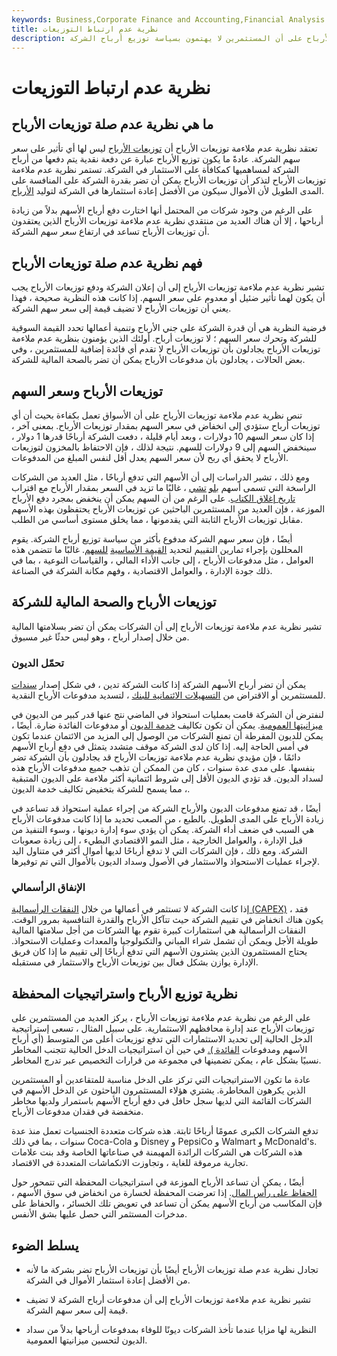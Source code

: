 ```yaml
---
keywords: Business,Corporate Finance and Accounting,Financial Analysis
title: نظرية عدم ارتباط التوزيعات
description: تنص نظرية عدم ملاءمة توزيعات الأرباح على أن المستثمرين لا يهتمون بسياسة توزيع أرباح الشركة.
---
```


# نظرية عدم ارتباط التوزيعات
## ما هي نظرية عدم صلة توزيعات الأرباح

تعتقد نظرية عدم ملاءمة توزيعات الأرباح أن [توزيعات الأرباح](/dividend) ليس لها أي تأثير على سعر سهم الشركة. عادةً ما يكون توزيع الأرباح عبارة عن دفعة نقدية يتم دفعها من أرباح الشركة لمساهميها كمكافأة على الاستثمار في الشركة. تستمر نظرية عدم ملاءمة توزيعات الأرباح لتذكر أن توزيعات الأرباح يمكن أن تضر بقدرة الشركة على المنافسة على المدى الطويل لأن الأموال سيكون من الأفضل إعادة استثمارها في الشركة لتوليد [الأرباح](/earnings).

على الرغم من وجود شركات من المحتمل أنها اختارت دفع أرباح الأسهم بدلاً من زيادة أرباحها ، إلا أن هناك العديد من منتقدي نظرية عدم ملاءمة توزيعات الأرباح الذين يعتقدون أن توزيعات الأرباح تساعد في ارتفاع سعر سهم الشركة.

## فهم نظرية عدم صلة توزيعات الأرباح

تشير نظرية عدم ملاءمة توزيعات الأرباح إلى أن إعلان الشركة ودفع توزيعات الأرباح يجب أن يكون لهما تأثير ضئيل أو معدوم على سعر السهم. إذا كانت هذه النظرية صحيحة ، فهذا يعني أن توزيعات الأرباح لا تضيف قيمة إلى سعر سهم الشركة.

فرضية النظرية هي أن قدرة الشركة على جني الأرباح وتنمية أعمالها تحدد القيمة السوقية للشركة وتحرك سعر السهم ؛ لا توزيعات أرباح. أولئك الذين يؤمنون بنظرية عدم ملاءمة توزيعات الأرباح يجادلون بأن توزيعات الأرباح لا تقدم أي فائدة إضافية للمستثمرين ، وفي بعض الحالات ، يجادلون بأن مدفوعات الأرباح يمكن أن تضر بالصحة المالية للشركة.

## توزيعات الأرباح وسعر السهم

تنص نظرية عدم ملاءمة توزيعات الأرباح على أن الأسواق تعمل بكفاءة بحيث أن أي توزيعات أرباح ستؤدي إلى انخفاض في سعر السهم بمقدار توزيعات الأرباح. بمعنى آخر ، إذا كان سعر السهم 10 دولارات ، وبعد أيام قليلة ، دفعت الشركة أرباحًا قدرها 1 دولار ، سينخفض السهم إلى 9 دولارات للسهم. نتيجة لذلك ، فإن الاحتفاظ بالمخزون لتوزيعات الأرباح لا يحقق أي ربح لأن سعر السهم يعدل أقل لنفس المبلغ من المدفوعات.

ومع ذلك ، تشير الدراسات إلى أن الأسهم التي تدفع أرباحًا ، مثل العديد من الشركات الراسخة التي تسمى أسهم [بلو](/bluechip) [تشي](/bluechip) ، غالبًا ما تزيد في السعر بمقدار الأرباح مع اقتراب [تاريخ إغلاق الكتاب](/bookclosure). على الرغم من أن السهم يمكن أن ينخفض بمجرد دفع الأرباح الموزعة ، فإن العديد من المستثمرين الباحثين عن توزيعات الأرباح يحتفظون بهذه الأسهم مقابل توزيعات الأرباح الثابتة التي يقدمونها ، مما يخلق مستوى أساسي من الطلب.

أيضًا ، فإن سعر سهم الشركة مدفوع بأكثر من سياسة توزيع أرباح الشركة. يقوم المحللون بإجراء تمارين التقييم لتحديد [القيمة الأساسية](/intrinsicvalue) [للسهم](/intrinsicvalue). غالبًا ما تتضمن هذه العوامل ، مثل مدفوعات الأرباح ، إلى جانب الأداء المالي ، والقياسات النوعية ، بما في ذلك جودة الإدارة ، والعوامل الاقتصادية ، وفهم مكانة الشركة في الصناعة.

## توزيعات الأرباح والصحة المالية للشركة

تشير نظرية عدم ملاءمة توزيعات الأرباح إلى أن الشركات يمكن أن تضر بسلامتها المالية من خلال إصدار أرباح ، وهو ليس حدثًا غير مسبوق.

### تحمّل الديون

يمكن أن تضر أرباح الأسهم الشركة إذا كانت الشركة تدين ، في شكل إصدار [سندات](/bond) للمستثمرين أو الاقتراض من [التسهيلات الائتمانية للبنك](/creditfacility) ، لتسديد مدفوعات الأرباح النقدية.

لنفترض أن الشركة قامت بعمليات استحواذ في الماضي نتج عنها قدر كبير من الديون في [ميزانيتها العمومية](/balancesheet). يمكن أن تكون تكاليف [خدمة الديون](/debtservice) أو مدفوعات الفائدة ضارة. أيضًا ، يمكن للديون المفرطة أن تمنع الشركات من الوصول إلى المزيد من الائتمان عندما تكون في أمس الحاجة إليه. إذا كان لدى الشركة موقف متشدد يتمثل في دفع أرباح الأسهم دائمًا ، فإن مؤيدي نظرية عدم ملاءمة توزيعات الأرباح قد يجادلون بأن الشركة تضر بنفسها. على مدى عدة سنوات ، كان من الممكن أن تذهب جميع مدفوعات الأرباح هذه لسداد الديون. قد تؤدي الديون الأقل إلى شروط ائتمانية أكثر ملاءمة على الديون المتبقية ، مما يسمح للشركة بتخفيض تكاليف خدمة الديون.

أيضًا ، قد تمنع مدفوعات الديون والأرباح الشركة من إجراء عملية استحواذ قد تساعد في زيادة الأرباح على المدى الطويل. بالطبع ، من الصعب تحديد ما إذا كانت مدفوعات الأرباح هي السبب في ضعف أداء الشركة. يمكن أن يؤدي سوء إدارة ديونها ، وسوء التنفيذ من قبل الإدارة ، والعوامل الخارجية ، مثل النمو الاقتصادي البطيء ، إلى زيادة صعوبات الشركة. ومع ذلك ، فإن الشركات التي لا تدفع أرباحًا لديها أموال أكثر في متناول اليد لإجراء عمليات الاستحواذ والاستثمار في الأصول وسداد الديون بالأموال التي تم توفيرها.

### الإنفاق الرأسمالي

إذا كانت الشركة لا تستثمر في أعمالها من خلال [النفقات الرأسمالية (CAPEX)](/capitalexpenditure) ، فقد يكون هناك انخفاض في تقييم الشركة حيث تتآكل الأرباح والقدرة التنافسية بمرور الوقت. النفقات الرأسمالية هي استثمارات كبيرة تقوم بها الشركات من أجل سلامتها المالية طويلة الأجل ويمكن أن تشمل شراء المباني والتكنولوجيا والمعدات وعمليات الاستحواذ. يحتاج المستثمرون الذين يشترون الأسهم التي تدفع أرباحًا إلى تقييم ما إذا كان فريق الإدارة يوازن بشكل فعال بين توزيعات الأرباح والاستثمار في مستقبله.

## نظرية توزيع الأرباح واستراتيجيات المحفظة

على الرغم من نظرية عدم ملاءمة توزيعات الأرباح ، يركز العديد من المستثمرين على توزيعات الأرباح عند إدارة محافظهم الاستثمارية. على سبيل المثال ، تسعى إستراتيجية الدخل الحالية إلى تحديد الاستثمارات التي تدفع توزيعات أعلى من المتوسط (أي أرباح الأسهم ومدفوعات [الفائدة ).](/interest) في حين أن استراتيجيات الدخل الحالية تتجنب المخاطر نسبيًا بشكل عام ، يمكن تضمينها في مجموعة من قرارات التخصيص عبر تدرج المخاطر.

عادة ما تكون الاستراتيجيات التي تركز على الدخل مناسبة للمتقاعدين أو المستثمرين الذين يكرهون المخاطرة. يشتري هؤلاء المستثمرون الباحثون عن الدخل الأسهم في الشركات القائمة التي لديها سجل حافل في دفع أرباح الأسهم باستمرار ولديها مخاطر منخفضة في فقدان مدفوعات الأرباح.

تدفع الشركات الكبرى عمومًا أرباحًا ثابتة. هذه شركات متعددة الجنسيات تعمل منذ عدة سنوات ، بما في ذلك Coca-Cola و Disney و PepsiCo و Walmart و McDonald's. هذه الشركات هي الشركات الرائدة المهيمنة في صناعاتها الخاصة وقد بنت علامات تجارية مرموقة للغاية ، وتجاوزت الانكماشات المتعددة في الاقتصاد.

أيضًا ، يمكن أن تساعد الأرباح الموزعة في استراتيجيات المحفظة التي تتمحور حول [الحفاظ على رأس المال](/preservationofcapital). إذا تعرضت المحفظة لخسارة من انخفاض في سوق الأسهم ، فإن المكاسب من أرباح الأسهم يمكن أن تساعد في تعويض تلك الخسائر ، والحفاظ على مدخرات المستثمر التي حصل عليها بشق الأنفس.

## يسلط الضوء

- تجادل نظرية عدم صلة توزيعات الأرباح أيضًا بأن توزيعات الأرباح تضر بشركة ما لأنه من الأفضل إعادة استثمار الأموال في الشركة.

- تشير نظرية عدم ملاءمة توزيعات الأرباح إلى أن مدفوعات أرباح الشركة لا تضيف قيمة إلى سعر سهم الشركة.

- النظرية لها مزايا عندما تأخذ الشركات ديونًا للوفاء بمدفوعات أرباحها بدلاً من سداد الديون لتحسين ميزانيتها العمومية.

